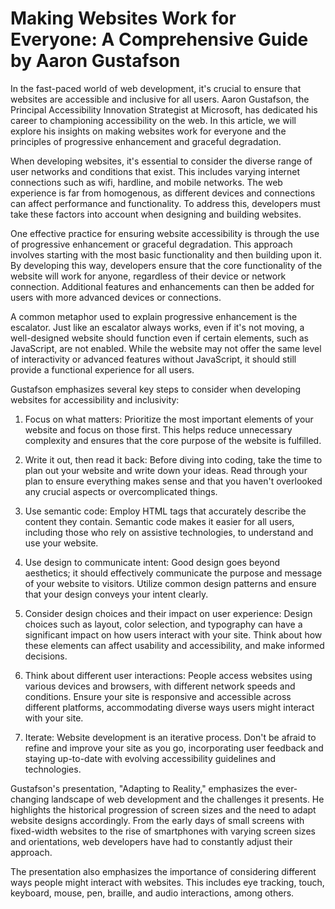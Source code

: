 # Making Websites Work for Everyone: A Comprehensive Guide by Aaron Gustafson

In the fast-paced world of web development, it's crucial to ensure that websites are accessible and inclusive for all users. Aaron Gustafson, the Principal Accessibility Innovation Strategist at Microsoft, has dedicated his career to championing accessibility on the web. In this article, we will explore his insights on making websites work for everyone and the principles of progressive enhancement and graceful degradation.

When developing websites, it's essential to consider the diverse range of user networks and conditions that exist. This includes varying internet connections such as wifi, hardline, and mobile networks. The web experience is far from homogenous, as different devices and connections can affect performance and functionality. To address this, developers must take these factors into account when designing and building websites.

One effective practice for ensuring website accessibility is through the use of progressive enhancement or graceful degradation. This approach involves starting with the most basic functionality and then building upon it. By developing this way, developers ensure that the core functionality of the website will work for anyone, regardless of their device or network connection. Additional features and enhancements can then be added for users with more advanced devices or connections.

A common metaphor used to explain progressive enhancement is the escalator. Just like an escalator always works, even if it's not moving, a well-designed website should function even if certain elements, such as JavaScript, are not enabled. While the website may not offer the same level of interactivity or advanced features without JavaScript, it should still provide a functional experience for all users.

Gustafson emphasizes several key steps to consider when developing websites for accessibility and inclusivity:

1. Focus on what matters: Prioritize the most important elements of your website and focus on those first. This helps reduce unnecessary complexity and ensures that the core purpose of the website is fulfilled.

2. Write it out, then read it back: Before diving into coding, take the time to plan out your website and write down your ideas. Read through your plan to ensure everything makes sense and that you haven't overlooked any crucial aspects or overcomplicated things.

3. Use semantic code: Employ HTML tags that accurately describe the content they contain. Semantic code makes it easier for all users, including those who rely on assistive technologies, to understand and use your website.

4. Use design to communicate intent: Good design goes beyond aesthetics; it should effectively communicate the purpose and message of your website to visitors. Utilize common design patterns and ensure that your design conveys your intent clearly.

5. Consider design choices and their impact on user experience: Design choices such as layout, color selection, and typography can have a significant impact on how users interact with your site. Think about how these elements can affect usability and accessibility, and make informed decisions.

6. Think about different user interactions: People access websites using various devices and browsers, with different network speeds and conditions. Ensure your site is responsive and accessible across different platforms, accommodating diverse ways users might interact with your site.

7. Iterate: Website development is an iterative process. Don't be afraid to refine and improve your site as you go, incorporating user feedback and staying up-to-date with evolving accessibility guidelines and technologies.

Gustafson's presentation, "Adapting to Reality," emphasizes the ever-changing landscape of web development and the challenges it presents. He highlights the historical progression of screen sizes and the need to adapt website designs accordingly. From the early days of small screens with fixed-width websites to the rise of smartphones with varying screen sizes and orientations, web developers have had to constantly adjust their approach.

The presentation also emphasizes the importance of considering different ways people might interact with websites. This includes eye tracking, touch, keyboard, mouse, pen, braille, and audio interactions, among others.